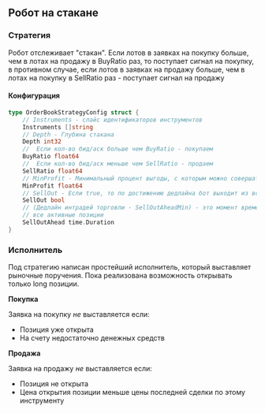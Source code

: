 ## Робот на стакане

### Стратегия
Робот отслеживает "стакан". Если лотов в заявках на покупку больше, чем в лотах на продажу в BuyRatio раз,
то поступает сигнал на покупку, в противном случае, если лотов в заявках на продажу больше, чем в лотах на покупку 
в SellRatio раз - поступает сигнал на продажу

#### Конфигурация
```go
type OrderBookStrategyConfig struct {
	// Instruments - слайс идентификаторов инструментов
	Instruments []string
	// Depth - Глубина стакана
	Depth int32
	//  Если кол-во бид/аск больше чем BuyRatio - покупаем
	BuyRatio float64
	//  Если кол-во бид/аск меньше чем SellRatio - продаем
	SellRatio float64
	// MinProfit - Минимальный процент выгоды, с которым можно совершать сделки
	MinProfit float64
	// SellOut - Если true, то по достижению дедлайна бот выходит из всех активных позиций
	SellOut bool
	// (Дедлайн интрадей торговли - SellOutAheadMin) - это момент времени, когда бот начнет продавать
	// все активные позиции
	SellOutAhead time.Duration
}
```

### Исполнитель 
Под стратегию написан простейший исполнитель, который выставляет рыночные поручения. 
Пока реализована возможность открывать только long позиции.

**Покупка**

Заявка на покупку *не* выставляется если:
* Позиция уже открыта
* На счету недостаточно денежных средств

**Продажа**

Заявка на продажу *не* выставляется если:
* Позиция не открыта
* Цена открытия позиции меньше цены последней сделки по этому инструменту
